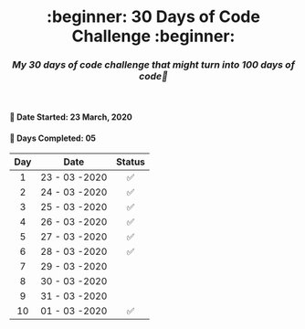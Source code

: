 <h1 align=center>:beginner: 30 Days of Code Challenge :beginner:</h1>

<h3 align=center><em>My 30 days of code challenge that might turn into 100 days of code🤞</em></h3>

<br>

#### 📍 Date Started: 23 March, 2020

#### 📍 Days Completed: 05
 
|     Day      |                  Date                 |        Status         | 
| :----------: | :-----------------------------------: | :-------------------: |
| 1            | 23 - 03 -2020                         | ✅                   |
| 2            | 24 - 03 -2020                         | ✅                   |
| 3            | 25 - 03 -2020                         | ✅                   |
| 4            | 26 - 03 -2020                         | ✅                   |
| 5            | 27 - 03 -2020                         | ✅                   |
| 6            | 28 - 03 -2020                         | ✅                   |
| 7            | 29 - 03 -2020                         |                    |
| 8            | 30 - 03 -2020                         |                    |
| 9            | 31 - 03 -2020                         |                    |
| 10           | 01 - 03 -2020                         |  ✅                  |

